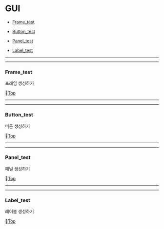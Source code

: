 # GUI

* [Frame_test](#frame_test)


* [Button_test](#button_test)


* [Panel_test](#panel_test)


* [Label_test](#label_test)

---
---

### Frame_test

프래임 생성하기

:camel:[Top](#gui)

---
---

### Button_test

버튼 생성하기

:camel:[Top](#gui)

---
---

### Panel_test

패널 생성하기

:camel:[Top](#gui)

---
---

### Label_test

레이블 생성하기

:camel:[Top](#gui)